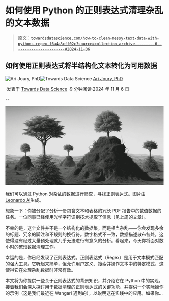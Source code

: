 # 如何使用 Python 的正则表达式清理杂乱的文本数据

> 原文：[`towardsdatascience.com/how-to-clean-messy-text-data-with-pythons-regex-f6a4a8cff02c?source=collection_archive---------6-----------------------#2024-11-06`](https://towardsdatascience.com/how-to-clean-messy-text-data-with-pythons-regex-f6a4a8cff02c?source=collection_archive---------6-----------------------#2024-11-06)

## 如何使用正则表达式将半结构化文本转化为可用数据

[](https://arijoury.medium.com/?source=post_page---byline--f6a4a8cff02c--------------------------------)![Ari Joury, PhD](https://arijoury.medium.com/?source=post_page---byline--f6a4a8cff02c--------------------------------)[](https://towardsdatascience.com/?source=post_page---byline--f6a4a8cff02c--------------------------------)![Towards Data Science](https://towardsdatascience.com/?source=post_page---byline--f6a4a8cff02c--------------------------------) [Ari Joury, PhD](https://arijoury.medium.com/?source=post_page---byline--f6a4a8cff02c--------------------------------)

·发表于 [Towards Data Science](https://towardsdatascience.com/?source=post_page---byline--f6a4a8cff02c--------------------------------) ·9 分钟阅读·2024 年 11 月 6 日

--

![](img/ac0932f20a14bb4e33a9c07f8d4a07f0.png)

我们可以通过 Python 对杂乱的数据进行筛查，寻找正则表达式。图片由[Leonardo AI](https://app.leonardo.ai/image-generation)生成。

想象一下：你被分配了分析一份包含文本和表格的冗长 PDF 报告中的数值数据的任务。一位同事已经使用光学字符识别技术提取了信息（见上周的文章）。

不幸的是，这个文件并不是一个结构化的数据集，而是相当杂乱——你会发现多余的标题、冗余的脚注和不规则的换行符。数字格式不一致，数据描述散布各处，这使得没有经过大量预处理就几乎无法进行有意义的分析。看起来，今天你将面对数小时的繁琐数据清理工作。

幸运的是，你已经发现了正则表达式。正则表达式（Regex）是用于文本模式匹配的强大工具。它听起来简单，但允许用户定义、搜索并操作文本中的特定模式，这使得它在处理杂乱数据时非常有效。

本文将为你提供一些关于正则表达式的背景知识，并介绍它在 Python 中的实现。接着我们会深入探讨用于数据清理的正则表达式的关键功能，并提供一个实际操作的示例（这是我们最近在 Wangari 遇到的），以说明这在实践中的应用。如果你…
